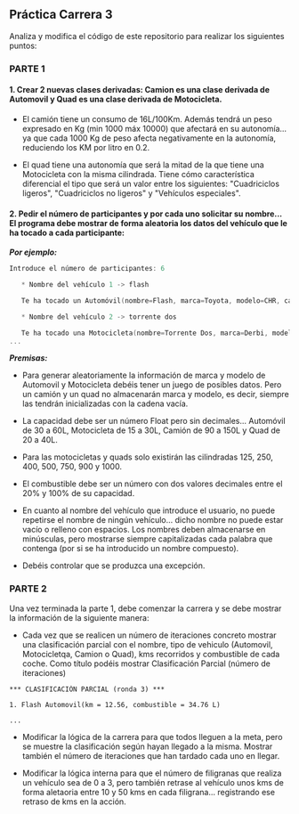 
## Práctica Carrera 3

Analiza y modifica el código de este repositorio para realizar los siguientes puntos:

### PARTE 1

#### 1. Crear 2 nuevas clases derivadas: Camion es una clase derivada de Automovil y Quad es una clase derivada de Motocicleta.

   - El camión tiene un consumo de 16L/100Km. Además tendrá un peso expresado en Kg (min 1000 máx 10000) que afectará en su autonomía... ya que cada 1000 Kg de peso afecta negativamente en la autonomía, reduciendo los KM por litro en 0.2.
   
   - El quad tiene una autonomía que será la mitad de la que tiene una Motocicleta con la misma cilindrada. Tiene cómo característica diferencial el tipo que será un valor entre los siguientes: "Cuadriciclos ligeros", "Cuadriciclos no ligeros" y "Vehículos especiales".

#### 2. Pedir el número de participantes y por cada uno solicitar su nombre... El programa debe mostrar de forma aleatoria los datos del vehículo que le ha tocado a cada participante:

***Por ejemplo:***

   ```kotlin
   Introduce el número de participantes: 6

      * Nombre del vehículo 1 -> flash

      Te ha tocado un Automóvil(nombre=Flash, marca=Toyota, modelo=CHR, capacidad=53L, combustible=35,73L, eléctrico=SI)

      * Nombre del vehículo 2 -> torrente dos

      Te ha tocado una Motocicleta(nombre=Torrente Dos, marca=Derbi, modelo=Variant, capacidad=16L, combustible=9,44L, cc=125)
   ...
   ```


***Premisas:***

   - Para generar aleatoriamente la información de marca y modelo de Automovil y Motocicleta debéis tener un juego de posibles datos. Pero un camión y un quad no almacenarán marca y modelo, es decir, siempre las tendrán inicializadas con la cadena vacía.

   - La capacidad debe ser un número Float pero sin decimales... Automóvil de 30 a 60L, Motocicleta de 15 a 30L, Camión de 90 a 150L y Quad de 20 a 40L.

   - Para las motocicletas y quads solo existirán las cilindradas 125, 250, 400, 500, 750, 900 y 1000.

   - El combustible debe ser un número con dos valores decimales entre el 20% y 100% de su capacidad.
 
   - En cuanto al nombre del vehículo que introduce el usuario, no puede repetirse el nombre de ningún vehículo... dicho nombre no puede estar vacío o relleno con espacios. Los nombres deben almacenarse en minúsculas, pero mostrarse siempre capitalizadas cada palabra que contenga (por si se ha introducido un nombre compuesto).
	 
   - Debéis controlar que se produzca una excepción.
   
### PARTE 2

   Una vez terminada la parte 1, debe comenzar la carrera y se debe mostrar la información de la siguiente manera:
   
   - Cada vez que se realicen un número de iteraciones concreto mostrar una clasificación parcial con el nombre, tipo de vehiculo (Automovil, Motocicletqa, Camion o Quad), kms recorridos y combustible de cada coche. Como título podéis mostrar Clasificación Parcial (número de iteraciones)
   
   ```
   *** CLASIFICACIÓN PARCIAL (ronda 3) ***
   
   1. Flash Automovil(km = 12.56, combustible = 34.76 L)
   
   ...
   
   ```
   
   - Modificar la lógica de la carrera para que todos lleguen a la meta, pero se muestre la clasificación según hayan llegado a la misma. Mostrar también el número de iteraciones que han tardado cada uno en llegar.
   
   - Modificar la lógica interna para que el número de filigranas que realiza un vehículo sea de 0 a 3, pero también retrase al vehículo unos kms de forma aletaoria entre 10 y 50 kms en cada filigrana... registrando ese retraso de kms en la acción.
